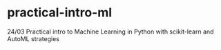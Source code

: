 # practical-intro-ml
24/03 Practical intro to Machine Learning in Python with scikit-learn and AutoML strategies
